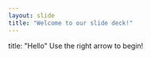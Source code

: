 ```yaml
---
layout: slide
title: "Welcome to our slide deck!"
---
```

title: "Hello"
Use the right arrow to begin!
